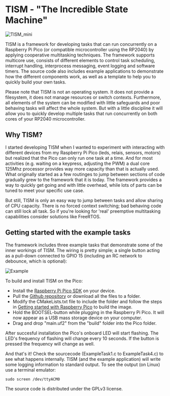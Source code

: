 # TISM - "The Incredible State Machine"

![TISM_mini](https://github.com/mjklaren/TISM/assets/127024801/c5aa2888-e35b-4955-86ff-b8fce6673e07) 

TISM is a framework for developing tasks that can run concurrently on a Raspberry Pi Pico (or compatible microcontroller using the RP2040) by applying cooperative multitasking techniques. The framework supports multicore use, consists of different elements to control task scheduling, interrupt handling, interprocess messaging, event logging and software timers. The source code also includes example applications to demonstrate how the different components work, as well as a template to help you to quickly build your own tasks.

Please note that TISM is not an operating system. It does not provide a filesystem, it does not manage resources or switch contexts. Furthermore, all elements of the system can be modified with little safeguards and poor behaving tasks will affect the whole system. But with a little discipline it will allow you to quickly develop multiple tasks that run concurrently on both cores of your RP2040 microcontroller.

## Why TISM?
I started developing TISM when I wanted to experiment with interacting with different devices from my Raspberry Pi Pico (leds, relais, sensors, motors) but realized that the Pico can only run one task at a time. And for most activities (e.g. waiting on a keypress, adjusting the PWM) a dual core 125Mhz processor provides way more capacity than that is actually used. What originally started as a few routinges to jump between sections of code gradually grew to the framework that it is today. The framework provides a way to quickly get going and with little overhead, while lots of parts can be tuned to meet your specific use case. 

But still, TISM is only an easy way to jump between tasks and allow sharing of CPU capacity. There is no forced context switching; bad behaving code can still lock all task. So if you're looking for 'real' preemptive multitasking capabilities consider solutions like FreeRTOS.

## Getting started with the example tasks
The framework includes three example tasks that demonstrate some of the inner workings of TISM. The wiring is pretty simple; a single button acting as a pull-down connected to GPIO 15 (including an RC network to debounce, which is optional):

![Example](https://github.com/mjklaren/TISM/assets/127024801/2ab32137-552a-4969-b3de-f1f85a9da09d)

To build and install TISM on the Pico:
- Install the [Raspberry Pi Pico SDK](https://datasheets.raspberrypi.com/pico/getting-started-with-pico.pdf) on your device.
- Pull the [Github repository](https://docs.github.com/en/repositories/creating-and-managing-repositories/cloning-a-repository) or download all the files to a folder.
- Modify the CMakeLists.txt file to include the folder and follow the steps in [Getting started with Raspberry Pico](https://datasheets.raspberrypi.com/pico/getting-started-with-pico.pdf) to build the image.
- Hold the BOOTSEL-button while plugging in the Raspberry Pi Pico. It will now appear as a USB mass storage device on your computer.
- Drag and drop "main.uf2" from the "build" folder into the Pico folder.

After succesful installation the Pico's onboard LED will start flashing. The LED's frequency of flashing will change every 10 seconds. If the button is pressed the frequency will change as well. 

And that's it! Check the sourcecode (ExampleTask1.c to ExampleTask4.c) to see what happens internally. TISM (and the example application) will write some logging information to standard output. To see the output (on Linux) use a terminal emulator:

`sudo screen /dev/ttyACM0`


The source code is distributed under the GPLv3 license.

